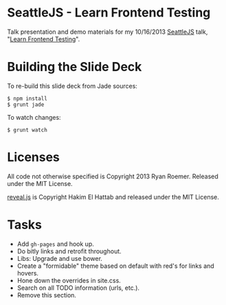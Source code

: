 SeattleJS - Learn Frontend Testing
==================================

Talk presentation and demo materials for my 10/16/2013 [SeattleJS][seattlejs]
talk, "[Learn Frontend Testing][meetup]".

[seattlejs]: http://www.meetup.com/seattlejs/
[meetup]: http://www.meetup.com/seattlejs/events/139993642/


Building the Slide Deck
=======================

To re-build this slide deck from Jade sources:

    $ npm install
    $ grunt jade

To watch changes:

    $ grunt watch


Licenses
========
All code not otherwise specified is Copyright 2013 Ryan Roemer.
Released under the MIT License.

[reveal.js][reveal] is Copyright Hakim El Hattab and released under the MIT
License.

[reveal]: http://lab.hakim.se/reveal-js


Tasks
=====
* Add `gh-pages` and hook up.
* Do bitly links and retrofit throughout.
* Libs: Upgrade and use bower.
* Create a "formidable" theme based on default with red's for links and hovers.
* Hone down the overrides in site.css.
* Search on all TODO information (urls, etc.).
* Remove this section.

